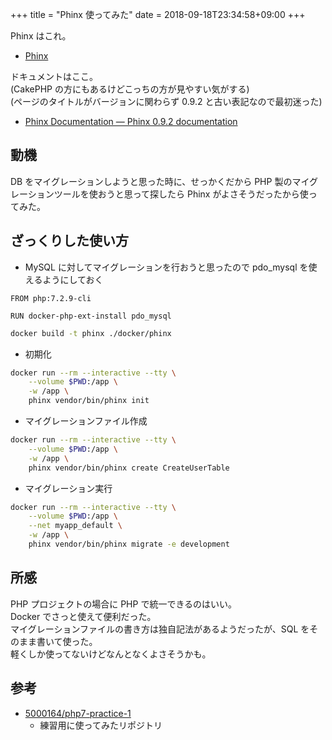 +++
title = "Phinx 使ってみた"
date = 2018-09-18T23:34:58+09:00
+++

Phinx はこれ。

- [Phinx](https://phinx.org/)

ドキュメントはここ。  
(CakePHP の方にもあるけどこっちの方が見やすい気がする)  
(ページのタイトルがバージョンに関わらず 0.9.2 と古い表記なので最初迷った)

- [Phinx Documentation — Phinx 0.9.2 documentation](http://docs.phinx.org/en/latest/)

## 動機

DB をマイグレーションしようと思った時に、せっかくだから PHP 製のマイグレーションツールを使おうと思って探したら Phinx がよさそうだったから使ってみた。

## ざっくりした使い方

- MySQL に対してマイグレーションを行おうと思ったので pdo_mysql を使えるようにしておく

```
FROM php:7.2.9-cli

RUN docker-php-ext-install pdo_mysql
```

```bash
docker build -t phinx ./docker/phinx
```

- 初期化

```bash
docker run --rm --interactive --tty \
    --volume $PWD:/app \
    -w /app \
    phinx vendor/bin/phinx init
```

- マイグレーションファイル作成

```bash
docker run --rm --interactive --tty \
    --volume $PWD:/app \
    -w /app \
    phinx vendor/bin/phinx create CreateUserTable
```

- マイグレーション実行

```bash
docker run --rm --interactive --tty \
    --volume $PWD:/app \
    --net myapp_default \
    -w /app \
    phinx vendor/bin/phinx migrate -e development
```

## 所感

PHP プロジェクトの場合に PHP で統一できるのはいい。  
Docker でさっと使えて便利だった。  
マイグレーションファイルの書き方は独自記法があるようだったが、SQL をそのまま書いて使った。  
軽くしか使ってないけどなんとなくよさそうかも。

## 参考

- [5000164/php7-practice-1](https://github.com/5000164/php7-practice-1)
    - 練習用に使ってみたリポジトリ
